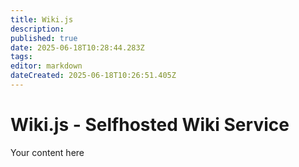 ```yaml
---
title: Wiki.js
description: 
published: true
date: 2025-06-18T10:28:44.283Z
tags: 
editor: markdown
dateCreated: 2025-06-18T10:26:51.405Z
---
```


# Wiki.js - Selfhosted Wiki Service
Your content here